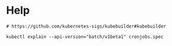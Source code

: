 # Help

    # https://github.com/kubernetes-sigs/kubebuilder#kubebuilder

```
kubectl explain --api-version="batch/v1beta1" cronjobs.spec
```
